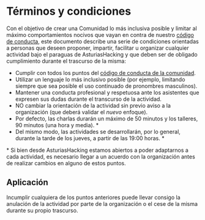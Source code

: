 # Términos y condiciones

Con el objetivo de crear una Comunidad lo más inclusiva posible y limitar al máximo comportamientos nocivos que vayan en contra de nuestro [código de conducta][code of conduct], este documento describe una serie de condiciones orientadas a personas que deseen proponer, impartir, facilitar u organizar cualquier actividad bajo el paraguas de AsturiasHacking y que deben ser de obligado cumplimiento durante el trascurso de la misma:

- Cumplir con todos los puntos del [código de conducta de la comunidad][code of conduct].
- Utilizar un lenguaje lo más inclusivo posible (por ejemplo, limitando siempre que sea posible el uso continuado de pronombres masculinos).
- Mantener una conducta profesional y respetuosa ante los asistentes que expresen sus dudas durante el transcurso de la actividad.
- NO cambiar la orientación de la actividad sin previo aviso a la organización (que deberá validar el _nuevo_ enfoque).
- Por defecto, las charlas durarán un máximo de 50 minutos y los talleres, 90 minutos (una hora y media). \*
- Del mismo modo, las actividades se desarrollarán, por lo general, durante la tarde de los jueves, a partir de las 19:00 horas. \*

\* Si bien desde AsturiasHacking estamos abiertos a poder adaptarnos a cada actividad, es necesario llegar a un acuerdo con la organización antes de realizar cambios en alguno de estos puntos.

## Aplicación

Incumplir cualquiera de los puntos anteriores puede llevar consigo la anulación de la actividad por parte de la organización o el cese de la misma durante su propio trascurso.

[code of conduct]: https://github.com/asturiashacking/core/blob/master/coc/CODE_OF_CONDUCT.md
